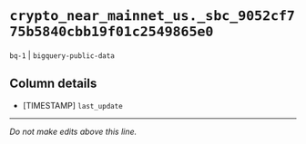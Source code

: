 # `crypto_near_mainnet_us._sbc_9052cf775b5840cbb19f01c2549865e0`
`bq-1` | `bigquery-public-data`

## Column details
* [TIMESTAMP] `last_update`

-------------------------------------------------------------------------------
*Do not make edits above this line.*
